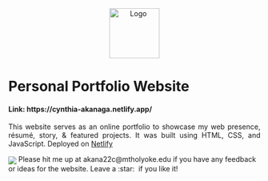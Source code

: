 <div align="center">
  <img alt="Logo" src="https://user-images.githubusercontent.com/95722087/195674900-04aea47b-d08c-4233-ac25-9ba7f2905c8c.png" width="100" />
</div>

<h1 align="left">Personal Portfolio Website</h1>
<h4 align="justify">Link: https://cynthia-akanaga.netlify.app/ </h4>
<p align="justify">This website serves as an online portfolio to showcase my web presence, résumé, story, & featured projects. It was built using HTML, CSS, and JavaScript. Deployed on <a href="https://www.netlify.com/">Netlify</a></p>
<img align="center" src="https://user-images.githubusercontent.com/95722087/195668278-325abab3-b9d8-4295-8636-2df6811b15d4.png">
Please hit me up at akana22c@mtholyoke.edu if you have any feedback or ideas for the website. Leave a :star: &nbsp;if you like it!





